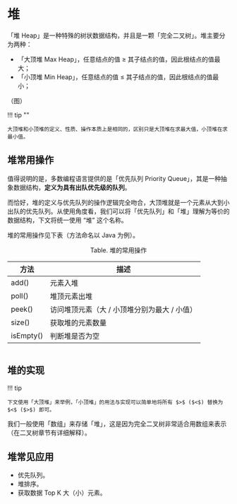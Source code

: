 # 堆

「堆 Heap」是一种特殊的树状数据结构，并且是一颗「完全二叉树」。堆主要分为两种：

- 「大顶堆 Max Heap」，任意结点的值 $\geq$ 其子结点的值，因此根结点的值最大；
- 「小顶堆 Min Heap」，任意结点的值 $\leq$ 其子结点的值，因此根结点的值最小；

（图）

!!! tip ""

    大顶堆和小顶堆的定义、性质、操作本质上是相同的，区别只是大顶堆在求最大值，小顶堆在求最小值。

## 堆常用操作

值得说明的是，多数编程语言提供的是「优先队列 Priority Queue」，其是一种抽象数据结构，**定义为具有出队优先级的队列**。

而恰好，堆的定义与优先队列的操作逻辑完全吻合，大顶堆就是一个元素从大到小出队的优先队列。从使用角度看，我们可以将「优先队列」和「堆」理解为等价的数据结构，下文将统一使用 “堆” 这个名称。

堆的常用操作见下表（方法命名以 Java 为例）。

<p align="center"> Table. 堆的常用操作 </p>

<div class="center-table" markdown>

| 方法      | 描述                                         |
| --------- | -------------------------------------------- |
| add()     | 元素入堆                                     |
| poll()    | 堆顶元素出堆                                 |
| peek()    | 访问堆顶元素（大 / 小顶堆分别为最大 / 小值） |
| size()    | 获取堆的元素数量                             |
| isEmpty() | 判断堆是否为空                               |

</div>

```java

```

## 堆的实现

!!! tip

    下文使用「大顶堆」来举例，「小顶堆」的用法与实现可以简单地将所有 $>$ ($<$) 替换为 $<$ ($>$) 即可。

我们一般使用「数组」来存储「堆」，这是因为完全二叉树非常适合用数组来表示（在二叉树章节有详细解释）。



## 堆常见应用

- 优先队列。
- 堆排序。
- 获取数据 Top K 大（小）元素。

